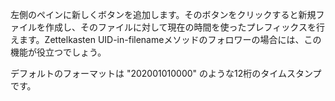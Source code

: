 左側のペインに新しくボタンを追加します。そのボタンをクリックすると新規ファイルを作成し、そのファイルに対して現在の時間を使ったプレフィックスを行えます。Zettelkasten UID-in-filenameメソッドのフォロワーの場合には、この機能が役立つでしょう。

デフォルトのフォーマットは "202001010000" のような12桁のタイムスタンプです。